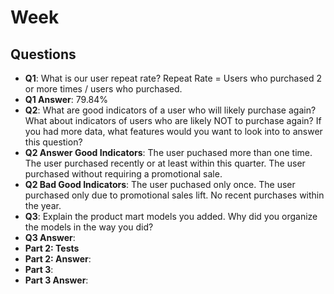 # Week 

## Questions
- **Q1**: What is our user repeat rate? Repeat Rate = Users who purchased 2 or more times / users who purchased.
- **Q1 Answer**: 79.84%
- **Q2**: What are good indicators of a user who will likely purchase again? What about indicators of users who are likely NOT to purchase again? If you had more data, what features would you want to look into to answer this question?
- **Q2 Answer Good Indicators**: The user puchased more than one time. The user purchased recently or at least within this quarter. The user purchased without requiring a promotional sale.
- **Q2 Bad Good Indicators**: The user puchased only once. The user purchased only due to promotional sales lift. No recent purchases within the year.
- **Q3**: Explain the product mart models you added. Why did you organize the models in the way you did?
- **Q3 Answer**: 
- **Part 2: Tests**
- **Part 2: Answer**: 
- **Part 3**: 
- **Part 3 Answer**: 